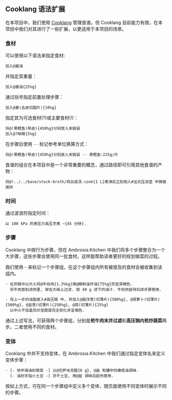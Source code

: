 ## Cooklang 语法扩展

在本项目中，我们使用 [Cooklang](https://cooklang.org/) 管理食谱。但 Cooklang 目前能力有限，在本项目中我们对其进行了一些扩展，以更适用于本项目的场景。

### 食材

可以使用以下语法来指定食材:

```cook
加入@酱油
```

并指定其重量：

```cook
加入@酱油{25%g}
```

通过括号指定前置处理步骤：

```cook
加入@姜(去皮切圆片){10%g}
```

指定其为可选食材(?)或主要食材(!)：

```cook
将@!黑鳕鱼(带皮){450%g}分别放入夹链袋
加入@?味精{5%g}
```

在步骤后使用 `--` 标记参考单位换算方式：

```cook
将@!黑鳕鱼(带皮){450%g}分别放入夹链袋 -- 黑鳕鱼:225g/片
```

食谱的组合在本项目中是一个非常重要的概念，通过路径即可引用其他食谱的产物：

```cook
将@!../../base/stock-broth/鸡白高汤.cook{1 L}煮沸后立刻倒入#法式压滤壶 中微做搅拌
```

### 时间

通过波浪符指定时间：

```cook
以 100 kPa 的表压力高压烹煮 ~{45 分钟}.
```

### 步骤

Cooklang 中按行为步骤，但在 Ambrosia.Kitchen 中我们将多个步骤整合为一个大步骤，这些步骤会使用同一批食材。这样能帮助读者更好的规划做菜的过程。

我们使用 - 来标记一个步骤组，在这个步骤组内所有被提及的食材会被收集到该组内。

```cook
- 在煎锅中以大火将@牛绞肉{1.3%kg}用@精制油炸油{75%g}煎至深褐色.
  将牛肉放到滤网里, 架在大碗上过滤. 取 40 g 滤下的油汁. 牛绞肉留待后续步骤使用.

- 将上一步的油脂放入#高压锅 中, 并加入@甜洋葱(切薄片){500%g}, @胡萝卜(切薄片){500%g}, @韭葱(切薄片){250%g}, @蒜(切薄片){25%g}
  以中火不加盖煎炒至蔬菜完全软化并呈褐色.
```

通过上述写法，可获得两个步骤组，分别是**煎牛肉末并过滤**和**高压锅内煎炒蔬菜**两步。二者使用不同的食材。

### 变体

Cooklang 中并不支持变体，在 Ambrosia.Kitchen 中我们通过指定变体名来定义变体步骤：

```cook
- [- 地中海油封蔬菜 -] 以@巴萨米克醋{6 g}, @盐 和罐中的橄榄油调味.
  [- 油封手指小土豆 -] 沥干土豆, 用@盐 调味后趁热使用.
```

按如上方式，可在同一个步骤组中定义多个变体，随页面使用不同变体时展示不同的步骤。
